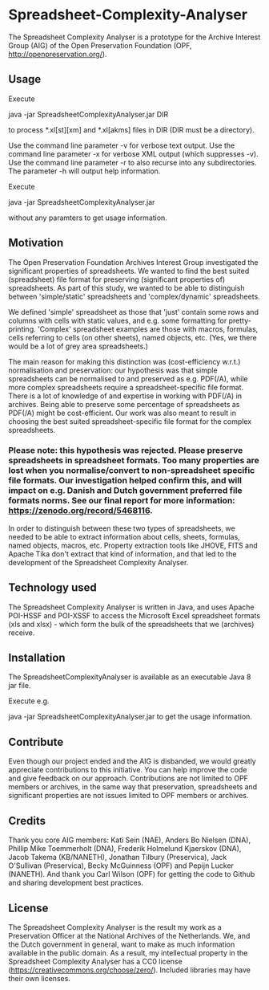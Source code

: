 # Spreadsheet-Complexity-Analyser
The Spreadsheet Complexity Analyser is a prototype for the Archive Interest Group (AIG) of the Open Preservation Foundation (OPF, http://openpreservation.org/).
## Usage
Execute

java -jar SpreadsheetComplexityAnalyser.jar DIR

to process *.xl[st][xm] and *.xl[akms] files in DIR (DIR must be a directory).

Use the command line parameter -v for verbose text output. Use the command line parameter -x for verbose XML output (which suppresses -v). Use the command line parameter -r to also recurse into any subdirectories. The parameter -h will output help information.

Execute

java -jar SpreadsheetComplexityAnalyser.jar

without any paramters to get usage information.

## Motivation
The Open Preservation Foundation Archives Interest Group investigated the significant properties of spreadsheets. We wanted to find the best suited (spreadsheet) file format for preserving (significant properties of) spreadsheets. As part of this study, we wanted to be able to distinguish between 'simple/static' spreadsheets and 'complex/dynamic' spreadsheets.

We defined 'simple' spreadsheet as those that 'just' contain some rows and columns with cells with static values, and e.g. some formatting for pretty-printing. 'Complex' spreadsheet examples are those with macros, formulas, cells referring to cells (on other sheets), named objects, etc. (Yes, we there would be a lot of grey area spreadsheets.)

The main reason for making this distinction was (cost-efficiency w.r.t.) normalisation and preservation: our hypothesis was that simple spreadsheets can be normalised to and preserved as e.g. PDF(/A), while more complex spreadsheets require a spreadsheet-specific file format. There is a lot of knowledge of and expertise in working with PDF(/A) in archives. Being able to preserve some percentage of spreadsheets as PDF(/A) might be cost-efficient. Our work was also meant to result in choosing the best suited spreadsheet-specific file format for the complex spreadsheets.

### Please note: this hypothesis was rejected. Please preserve spreadsheets in spreadsheet formats. Too many properties are lost when you normalise/convert to non-spreadsheet specific file formats. Our investigation helped confirm this, and will impact on e.g. Danish and Dutch government preferred file formats norms. See our final report for more information: https://zenodo.org/record/5468116.

In order to distinguish between these two types of spreadsheets, we needed to be able to extract information about cells, sheets, formulas, named objects, macros, etc. Property extraction tools like JHOVE, FITS and Apache Tika don't extract that kind of information, and that led to the development of the Spreadsheet Complexity Analyser.
## Technology used
The Spreadsheet Complexity Analyser is written in Java, and uses Apache POI-HSSF and POI-XSSF to access the Microsoft Excel spreadsheet formats (xls and xlsx) - which form the bulk of the spreadsheets that we (archives) receive.
## Installation
The SpreadsheetComplexityAnalyser is available as an executable Java 8 jar file. 

Execute e.g.

java -jar SpreadsheetComplexityAnalyser.jar to get the usage information.
## Contribute
Even though our project ended and the AIG is disbanded, we would greatly appreciate contributions to this initiative. You can help improve the code and give feedback on our approach. Contributions are not limited to OPF members or archives, in the same way that preservation, spreadsheets and significant properties are not issues limited to OPF members or archives.
## Credits
Thank you core AIG members: Kati Sein (NAE), Anders Bo Nielsen (DNA), Phillip Mike Toemmerholt (DNA), Frederik Holmelund Kjaerskov (DNA), Jacob Takema (KB/NANETH), Jonathan Tilbury (Preservica), Jack O'Sullivan (Preservica), Becky McGuinness (OPF) and Pepijn Lucker (NANETH).
And thank you Carl Wilson (OPF) for getting the code to Github and sharing development best practices.
## License
The Spreadsheet Complexity Analyser is the result my work as a Preservation Officer at the National Archives of the Netherlands. We, and the Dutch government in general, want to make as much information available in the public domain. As a result, my intellectual property in the Spreadsheet Complexity Analyser has a CC0 license (https://creativecommons.org/choose/zero/). Included libraries may have their own licenses.
